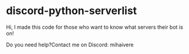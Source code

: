 # discord-python-serverlist
Hi, I made this code for those who want to know what servers their bot is on!

Do you need help?Contact me on Discord: mihaivere
